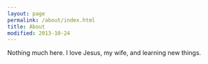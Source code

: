 ```yaml
---
layout: page
permalink: /about/index.html
title: About
modified: 2013-10-24
---
```


Nothing much here. I love Jesus, my wife, and learning new things.